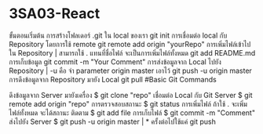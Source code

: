 # 3SA03-React
ขั้นตอนเริ่มต้น การสร้างโฟลเดอร์ .git ใน local ของเรา
git init
การเชื่อมต่อ local กับ Repository โดยการใช้ remote
git remote add origin "yourRepo"
การเพิ่มไฟล์เข้าไปใน Repository | สามารถใช้ . แทนที่ชื่อไฟล์ จะเป็นการเพิ่มไฟล์ทั้งหมด
git add README.md
การเก็บข้อมูล
git commit -m "Your Comment"
การส่งข้อมูลจาก Local ไปยัง Repository | -u คือ จำ parameter origin master เอาไว้
git push -u origin master
การดึงข้อมูลจาก Repository มายัง Local
git pull 
#Basic Git Commands

ดึงข้อมูลจาก Server มายังเครื่อง
$ git clone "repo"
เชื่อมต่อ Local กับ Git Server
$ git remote add origin "repo" 
การตรวจสอบสถานะ
$ git status
การเพิ่มไฟล์ ถ้าใช้ . จะเพิ่มไฟล์ทั้งหมด จะได้สถานะ ติดตาม
$ git add file
การเก็บไฟล์
$ git commit -m "Comment"
ส่งไปยัง Server
$ git push -u origin master   | * ครั้งต่อไปใช้แค่ git push 
